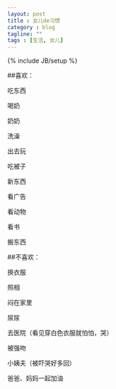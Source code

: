 ```yaml
---
layout: post
title : 女儿de习惯
category : blog
tagline: ""
tags : [生活, 女儿]
---
```

{% include JB/setup %}

##喜欢：

吃东西

喝奶

奶奶

洗澡

出去玩

吃被子

新东西

看广告

看动物

看书

搬东西

##不喜欢：

换衣服

照相

闷在家里

尿尿

去医院（看见穿白色衣服就怕怕，哭）

被强吻

小姨夫（被吓哭好多回）


爸爸、妈妈一起加油

